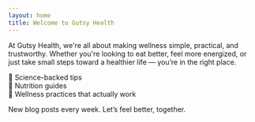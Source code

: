 ```yaml
---
layout: home
title: Welcome to Gutsy Health
---
```


At Gutsy Health, we're all about making wellness simple, practical, and trustworthy. Whether you're looking to eat better, feel more energized, or just take small steps toward a healthier life — you’re in the right place.

🧠 Science-backed tips  
🥗 Nutrition guides  
🧘 Wellness practices that actually work

New blog posts every week. Let’s feel better, together.
